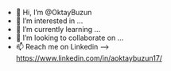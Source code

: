 - 👋 Hi, I’m @OktayBuzun
- 👀 I’m interested in ...
- 🌱 I’m currently learning ...
- 💞️ I’m looking to collaborate on ...
- 📫 Reach me on Linkedin --> https://www.linkedin.com/in/aoktaybuzun17/

<!---
OktayBuzun/OktayBuzun is a ✨ special ✨ repository because its `README.md` (this file) appears on your GitHub profile.
You can click the Preview link to take a look at your changes.
--->
